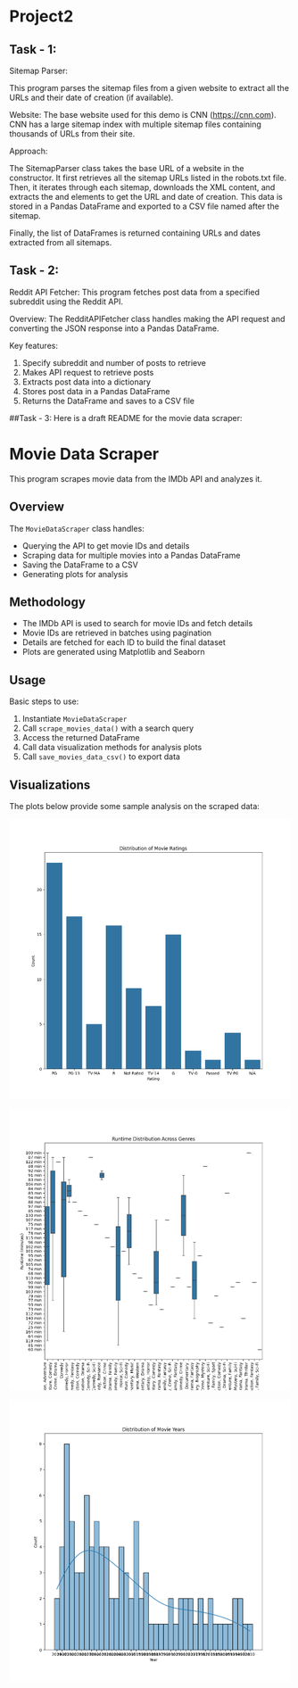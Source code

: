 # Project2

## Task - 1: 

Sitemap Parser:

This program parses the sitemap files from a given website to extract all the URLs and their date of creation (if available).

Website: The base website used for this demo is CNN (https://cnn.com). CNN has a large sitemap index with multiple sitemap files containing thousands of URLs from their site.

Approach:

The SitemapParser class takes the base URL of a website in the constructor. It first retrieves all the sitemap URLs listed in the robots.txt file. Then, it iterates through each sitemap, downloads the XML content, and extracts the <loc> and <lastmod> elements to get the URL and date of creation. This data is stored in a Pandas DataFrame and exported to a CSV file named after the sitemap.

Finally, the list of DataFrames is returned containing URLs and dates extracted from all sitemaps.

## Task - 2:

Reddit API Fetcher: This program fetches post data from a specified subreddit using the Reddit API.

Overview: The RedditAPIFetcher class handles making the API request and converting the JSON response into a Pandas DataFrame.

Key features:

1. Specify subreddit and number of posts to retrieve
2. Makes API request to retrieve posts
3. Extracts post data into a dictionary
4. Stores post data in a Pandas DataFrame
5. Returns the DataFrame and saves to a CSV file

##Task - 3:
Here is a draft README for the movie data scraper:

# Movie Data Scraper

This program scrapes movie data from the IMDb API and analyzes it.

## Overview

The `MovieDataScraper` class handles:

- Querying the API to get movie IDs and details
- Scraping data for multiple movies into a Pandas DataFrame
- Saving the DataFrame to a CSV
- Generating plots for analysis

## Methodology

- The IMDb API is used to search for movie IDs and fetch details 
- Movie IDs are retrieved in batches using pagination
- Details are fetched for each ID to build the final dataset
- Plots are generated using Matplotlib and Seaborn
  
## Usage

Basic steps to use:

1. Instantiate `MovieDataScraper` 
2. Call `scrape_movies_data()` with a search query 
3. Access the returned DataFrame
4. Call data visualization methods for analysis plots
5. Call `save_movies_data_csv()` to export data



## Visualizations

The plots below provide some sample analysis on the scraped data:


![Rating Distribution](visualizations/rating_distribution.png)

![Runtime For Different Genres](visualizations/runtime_by_genre.png)

![Year Wise Movie Distributions](visualizations/year_distribution.png)
